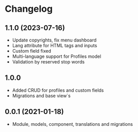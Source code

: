 Changelog
=========
 
## 1.1.0 (2023-07-16)
 * Update copyrights, fix menu dashboard
 * Lang attribute for HTML tags and inputs
 * Custom field fixed
 * Multi-language support for Profiles model
 * Validation by reserved stop words
 
## 1.0.0
 * Added CRUD for profiles and custom fields
 * Migrations and base view`s
 
## 0.0.1 (2021-01-18)
 * Module, models, component, translations and migrations